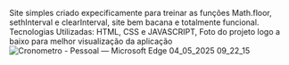 Site simples criado expecificamente para treinar as funções Math.floor, sethInterval e clearInterval, site bem bacana e totalmente funcional. 
Tecnologias Utilizadas: HTML, CSS e JAVASCRIPT, 
Foto do projeto logo a baixo para melhor visualização da aplicação
![Cronometro - Pessoal — Microsoft​ Edge 04_05_2025 09_22_15](https://github.com/user-attachments/assets/33653224-9eb8-425f-bf1d-e8ae46ad2c30)
